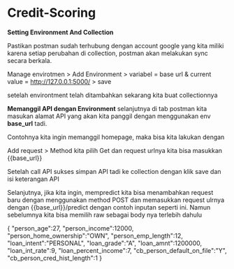 # Credit-Scoring

**Setting Environment And Collection**

Pastikan postman sudah terhubung dengan account google yang kita miliki karena setiap perubahan di collection, postman akan melakukan sync secara berkala.

Manage envirotmen > Add Environment > variabel = base url & current value = http://127.0.0.1:5000/ > save

setelah environtment telah ditambahkan sekarang kita buat collectionnya

**Memanggil API dengan Environment**
selanjutnya di tab postman kita masukan alamat API yang akan kita panggil dengan menggunakan env <b>base_url</b> tadi.

Contohnya kita ingin memanggil homepage, maka bisa kita lakukan dengan

Add request > Method kita pilih Get dan request urlnya kita bisa masukkan {{base_url}}

Setelah call API sukses simpan API tadi ke collection dengan klik save dan isi keterangan API


Selanjutnya, jika kita ingin, mempredict kita bisa menambahkan request baru dengan menggunakan method POST dan memasukkan request ulrnya dengan {{base_url}}/predict dengan contoh inputan seperti ini. Namun sebelumnya kita bisa memilih raw sebagai body nya terlebih dahulu


{
    "person_age":27,
    "person_income":12000,
    "person_home_ownership":"OWN",
    "person_emp_length":12,
    "loan_intent":"PERSONAL",
    "loan_grade":"A",
    "loan_amnt":1200000,
    "loan_int_rate":9,
    "loan_percent_income":7,
    "cb_person_default_on_file":"Y",
    "cb_person_cred_hist_length":1
}
